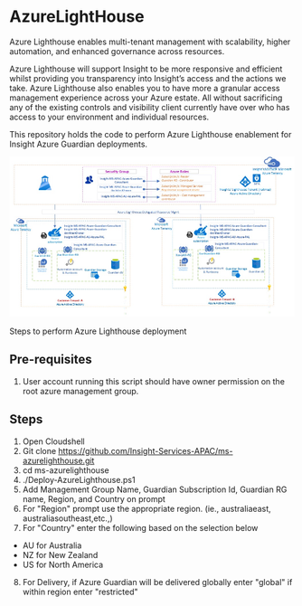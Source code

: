 # AzureLightHouse

Azure Lighthouse enables multi-tenant management with scalability, higher automation, and enhanced governance across resources.

Azure Lighthouse will support Insight to be more responsive and efficient whilst providing you transparency into Insight’s access and the actions we take. Azure Lighthouse also enables you to have more a granular access management experience across your Azure estate. All without sacrificing any of the existing controls and visibility client currently have over who has access to your environment and individual resources. 

This repository holds the code to perform Azure Lighthouse enablement for Insight Azure Guardian deployments.

![design](./Image/Azure%20Lighthouse%20design.jpg)

Steps to perform Azure Lighthouse deployment

## Pre-requisites

1. User account running this script should have owner permission on the root azure management group.

## Steps

1. Open Cloudshell
2. Git clone https://github.com/Insight-Services-APAC/ms-azurelighthouse.git
3. cd ms-azurelighthouse
4. ./Deploy-AzureLighthouse.ps1
5. Add Management Group Name, Guardian Subscription Id, Guardian RG name, Region, and Country on prompt
6. For "Region" prompt use the appropriate region. (ie., australiaeast, australiasoutheast,etc.,)
7. For "Country" enter the following based on the selection below
- AU for Australia
- NZ for New Zealand
- US for North America
8. For Delivery, if Azure Guardian will be delivered globally enter "global" if within region enter "restricted"

